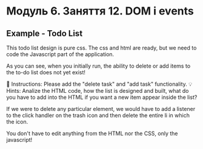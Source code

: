 # Модуль 6. Заняття 12. DOM i events

## Example - Todo List

This todo list design is pure css. The css and html are ready, but we need to
code the Javascript part of the application.

As you can see, when you initially run, the ability to delete or add items to
the to-do list does not yet exist!

📝 Instructions: Please add the "delete task" and "add task" functionality. 💡
Hints: Analize the HTML code, how the list is designed and built, what do you
have to add into the HTML if you want a new item appear inside the list?

If we were to delete any particular element, we would have to add a listener to
the click handler on the trash icon and then delete the entire li in which the
icon.

You don't have to edit anything from the HTML nor the CSS, only the javascript!
